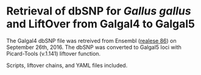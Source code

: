 # Retrieval of dbSNP for *Gallus gallus* and LiftOver from Galgal4 to Galgal5

The Galgal4 dbSNP file was retreived from Ensembl ([realese 86](http://e86.ensembl.org/Gallus_gallus)) on September 26th, 2016. The dbSNP was converted to Galgal5 loci with Picard-Tools (v.1.141) liftover function.

Scripts, liftover chains, and YAML files included.